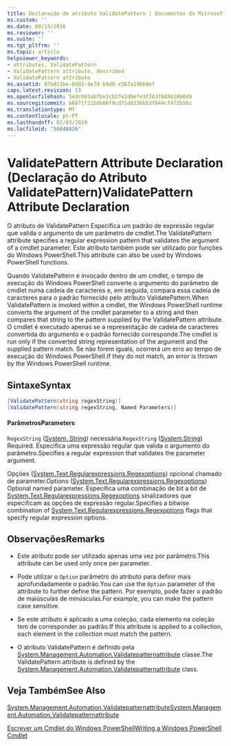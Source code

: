 ```yaml
---
title: Declaração de atributo ValidatePattern | Documentos da Microsoft
ms.custom: ''
ms.date: 09/13/2016
ms.reviewer: ''
ms.suite: ''
ms.tgt_pltfrm: ''
ms.topic: article
helpviewer_keywords:
- attributes, ValidatePattern
- ValidatePattern attribute, described
- ValidatePattern attribute
ms.assetid: 87b811be-6d93-4e7d-b9d0-c567a19bb0ef
caps.latest.revision: 13
ms.openlocfilehash: 5edcb65a6fbe1cb2fe2d0efe3f763fb84628b049
ms.sourcegitcommit: b6871f21bd666f9cd71dd336bb3f844cf472b56c
ms.translationtype: MT
ms.contentlocale: pt-PT
ms.lasthandoff: 02/03/2019
ms.locfileid: "56848826"
---
```

# <a name="validatepattern-attribute-declaration"></a><span data-ttu-id="998d9-102">ValidatePattern Attribute Declaration (Declaração do Atributo ValidatePattern)</span><span class="sxs-lookup"><span data-stu-id="998d9-102">ValidatePattern Attribute Declaration</span></span>

<span data-ttu-id="998d9-103">O atributo de ValidatePattern Especifica um padrão de expressão regular que valida o argumento de um parâmetro de cmdlet.</span><span class="sxs-lookup"><span data-stu-id="998d9-103">The ValidatePattern attribute specifies a regular expression pattern that validates the argument of a cmdlet parameter.</span></span> <span data-ttu-id="998d9-104">Este atributo também pode ser utilizado por funções do Windows PowerShell.</span><span class="sxs-lookup"><span data-stu-id="998d9-104">This attribute can also be used by Windows PowerShell functions.</span></span>

<span data-ttu-id="998d9-105">Quando ValidatePattern é invocado dentro de um cmdlet, o tempo de execução do Windows PowerShell converte o argumento do parâmetro de cmdlet numa cadeia de caracteres e, em seguida, compara essa cadeia de caracteres para o padrão fornecido pelo atributo ValidatePattern.</span><span class="sxs-lookup"><span data-stu-id="998d9-105">When ValidatePattern is invoked within a cmdlet, the Windows PowerShell runtime converts the argument of the cmdlet parameter to a string and then compares that string to the pattern supplied by the ValidatePattern attribute.</span></span> <span data-ttu-id="998d9-106">O cmdlet é executado apenas se a representação de cadeia de caracteres convertida do argumento e o padrão fornecido corresponde.</span><span class="sxs-lookup"><span data-stu-id="998d9-106">The cmdlet is run only if the converted string representation of the argument and the supplied pattern match.</span></span> <span data-ttu-id="998d9-107">Se não forem iguais, ocorrerá um erro ao tempo de execução do Windows PowerShell.</span><span class="sxs-lookup"><span data-stu-id="998d9-107">If they do not match, an error is thrown by the Windows PowerShell runtime.</span></span>

## <a name="syntax"></a><span data-ttu-id="998d9-108">Sintaxe</span><span class="sxs-lookup"><span data-stu-id="998d9-108">Syntax</span></span>

```csharp
[ValidatePattern(string regexString)]
[ValidatePattern(string regexString, Named Parameters)]
```

#### <a name="parameters"></a><span data-ttu-id="998d9-109">Parâmetros</span><span class="sxs-lookup"><span data-stu-id="998d9-109">Parameters</span></span>

<span data-ttu-id="998d9-110">`RegexString` ([System. String](/dotnet/api/System.String)) necessária.</span><span class="sxs-lookup"><span data-stu-id="998d9-110">`RegexString` ([System.String](/dotnet/api/System.String)) Required.</span></span> <span data-ttu-id="998d9-111">Especifica uma expressão regular que valida o argumento do parâmetro.</span><span class="sxs-lookup"><span data-stu-id="998d9-111">Specifies a regular expression that validates the parameter argument.</span></span>

<span data-ttu-id="998d9-112">Opções ([System.Text.Regularexpressions.Regexoptions](/dotnet/api/System.Text.RegularExpressions.RegexOptions)) opcional chamado de parameter.</span><span class="sxs-lookup"><span data-stu-id="998d9-112">Options ([System.Text.Regularexpressions.Regexoptions](/dotnet/api/System.Text.RegularExpressions.RegexOptions)) Optional named parameter.</span></span> <span data-ttu-id="998d9-113">Especifica uma combinação de bit a bit de [System.Text.Regularexpressions.Regexoptions](/dotnet/api/System.Text.RegularExpressions.RegexOptions) sinalizadores que especificam as opções de expressão regular.</span><span class="sxs-lookup"><span data-stu-id="998d9-113">Specifies a bitwise combination of [System.Text.Regularexpressions.Regexoptions](/dotnet/api/System.Text.RegularExpressions.RegexOptions) flags that specify regular expression options.</span></span>

## <a name="remarks"></a><span data-ttu-id="998d9-114">Observações</span><span class="sxs-lookup"><span data-stu-id="998d9-114">Remarks</span></span>

- <span data-ttu-id="998d9-115">Este atributo pode ser utilizado apenas uma vez por parâmetro.</span><span class="sxs-lookup"><span data-stu-id="998d9-115">This attribute can be used only once per parameter.</span></span>

- <span data-ttu-id="998d9-116">Pode utilizar o `Option` parâmetro do atributo para definir mais aprofundadamente o padrão.</span><span class="sxs-lookup"><span data-stu-id="998d9-116">You can use the `Option` parameter of the attribute to further define the pattern.</span></span> <span data-ttu-id="998d9-117">Por exemplo, pode fazer o padrão de maiúsculas de minúsculas.</span><span class="sxs-lookup"><span data-stu-id="998d9-117">For example, you can make the pattern case sensitive.</span></span>

- <span data-ttu-id="998d9-118">Se este atributo é aplicado a uma coleção, cada elemento na coleção tem de corresponder ao padrão.</span><span class="sxs-lookup"><span data-stu-id="998d9-118">If this attribute is applied to a collection, each element in the collection must match the pattern.</span></span>

- <span data-ttu-id="998d9-119">O atributo ValidatePattern é definido pela [System.Management.Automation.Validatepatternattribute](/dotnet/api/System.Management.Automation.ValidatePatternAttribute) classe.</span><span class="sxs-lookup"><span data-stu-id="998d9-119">The ValidatePattern attribute is defined by the [System.Management.Automation.Validatepatternattribute](/dotnet/api/System.Management.Automation.ValidatePatternAttribute) class.</span></span>

## <a name="see-also"></a><span data-ttu-id="998d9-120">Veja Também</span><span class="sxs-lookup"><span data-stu-id="998d9-120">See Also</span></span>

[<span data-ttu-id="998d9-121">System.Management.Automation.Validatepatternattribute</span><span class="sxs-lookup"><span data-stu-id="998d9-121">System.Management.Automation.Validatepatternattribute</span></span>](/dotnet/api/System.Management.Automation.ValidatePatternAttribute)

[<span data-ttu-id="998d9-122">Escrever um Cmdlet do Windows PowerShell</span><span class="sxs-lookup"><span data-stu-id="998d9-122">Writing a Windows PowerShell Cmdlet</span></span>](./writing-a-windows-powershell-cmdlet.md)
